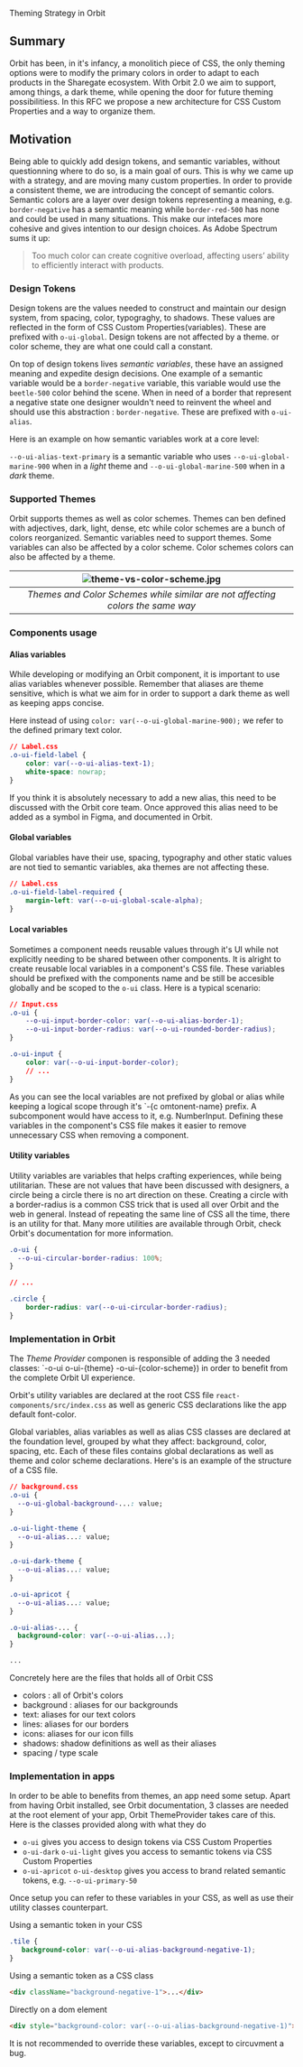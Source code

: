 Theming Strategy in Orbit

## Summary

Orbit has been, in it's infancy, a monolitich piece of CSS, the only theming options were to modify the primary colors in order to adapt to each products in the Sharegate ecosystem. With Orbit 2.0 we aim to support, among things, a dark theme, while opening the door for future theming possibilitiess. In this RFC we propose a new architecture for CSS Custom Properties and a way to organize them.

## Motivation

Being able to quickly add design tokens, and semantic variables, without questionning where to do so, is a main goal of ours. This is why we came up with a strategy, and are moving many custom properties. In order to provide a consistent theme, we are introducing the concept of semantic colors. Semantic colors are a layer over design tokens representing a meaning, e.g. `border-negative` has a semantic meaning while `border-red-500` has none and could be used in many situations. This make our intefaces more cohesive and gives intention to our design choices. As Adobe Spectrum sums it up:

> Too much color can create cognitive overload, affecting users’ ability to efficiently interact with products.

### Design Tokens

Design tokens are the values needed to construct and maintain our design system, from spacing, color, typograghy, to shadows. These values are reflected in the form of CSS Custom Properties(variables). These are prefixed with `o-ui-global`. Design tokens are not affected by a theme. or color scheme, they are what one could call a constant.

On top of design tokens lives *semantic variables*, these have an assigned meaning and expedite design decisions. One example of a semantic variable would be a `border-negative` variable, this variable would use the `beetle-500` color behind the scene. When in need of a border that represent a negative state one designer wouldn't need to reinvent the wheel and should use this abstraction : `border-negative`.  These are prefixed with `o-ui-alias`.

Here is an example on how semantic variables work at a core level: 

`--o-ui-alias-text-primary` is a semantic variable who uses `--o-ui-global-marine-900` when in a *light* theme and `--o-ui-global-marine-500` when in a *dark* theme.

### Supported Themes

Orbit supports themes as well as color schemes. Themes can ben defined with adjectives, dark, light, dense, etc while color schemes are a bunch of colors reorganized. Semantic variables need to support themes. Some variables can also  be affected by a color scheme. Color schemes colors can also be affected by a theme.

| ![theme-vs-color-scheme.jpg](https://raw.githubusercontent.com/gsoft-inc/sg-orbit/master/rfcs/assets/theme-vs-color-scheme.jpg?raw=true) |
| :----------------------------------------------------------: |
| *Themes and Color Schemes while similar are not affecting colors the same way* |

### Components usage

#### Alias variables

While developing or modifying an Orbit component, it is important to use alias variables whenever possible. Remember that aliases are theme sensitive, which is what we aim for in order to support a dark theme as well as keeping apps concise.

Here instead of using `color: var(--o-ui-global-marine-900);` we refer to the defined primary text color.

``` css
// Label.css
.o-ui-field-label {
    color: var(--o-ui-alias-text-1);
    white-space: nowrap;
}
```

If you think it is absolutely necessary to add a new alias, this need to be discussed with the Orbit core team. Once approved this alias need to be added as a symbol in Figma, and documented in Orbit.

#### Global variables

Global variables have their use, spacing, typography and other static values are not tied to semantic variables, aka themes are not affecting these. 

```css
// Label.css
.o-ui-field-label-required {
    margin-left: var(--o-ui-global-scale-alpha);
}
```

#### Local variables

Sometimes a component needs reusable values through it's UI while not explicitly needing to be shared between other components. It is alright to create reusable local variables in a component's CSS file. These variables should be prefixed with the components name and be still be accesible globally and be scoped to the `o-ui` class. Here is a typical scenario:

```css
// Input.css
.o-ui {
    --o-ui-input-border-color: var(--o-ui-alias-border-1);
    --o-ui-input-border-radius: var(--o-ui-rounded-border-radius);
}

.o-ui-input {
    color: var(--o-ui-input-border-color);
    // ...
}
```

As you can see the local variables are not prefixed by global or alias while keeping a logical scope through it's `-{c omtonent-name} prefix. A subcomponent would have access to it, e.g. NumberInput. Defining these variables in the component's CSS file makes it easier to remove unnecessary CSS when removing a component.

#### Utility variables

Utility variables are variables that helps crafting experiences, while being utilitarian. These are not values that have been discussed with designers, a circle being a circle there is no art direction on these. Creating a circle with a border-radius is a common CSS trick that is used all over Orbit and the web in general. Instead of repeating the same line of CSS all the time, there is an utility for that. Many more utilities are available through Orbit, check Orbit's documentation for more information.

```css
.o-ui {
  --o-ui-circular-border-radius: 100%;
}

// ...

.circle {
    border-radius: var(--o-ui-circular-border-radius);
}
```

### Implementation in Orbit

The *Theme Provider* componen is responsible of adding the 3 needed classes: `-o-ui o-ui-{theme} -o-ui-{color-scheme}) in order to benefit from the complete Orbit UI experience.

Orbit's utility variables are declared at the root CSS file `react-components/src/index.css` as well as generic CSS declarations like the app default font-color.

Global variables, alias variables as well as alias CSS classes are declared at the foundation level, grouped by what they affect:  background, color, spacing, etc. Each of these files contains global declarations as well as theme and color scheme declarations. Here's is an example of the structure of a CSS file.

```css
// background.css
.o-ui {
  --o-ui-global-background-...: value;
}

.o-ui-light-theme {
  --o-ui-alias...: value;
}

.o-ui-dark-theme {
  --o-ui-alias...: value;
}

.o-ui-apricot {
  --o-ui-alias...: value;
}

.o-ui-alias-... {
  background-color: var(--o-ui-alias...);
}

...
```

Concretely here are the files that holds all of Orbit CSS

- colors : all of Orbit's colors
- background : aliases for our backgrounds
- text: aliases for our text colors
- lines: aliases for our borders
- icons: aliases for our icon fills
- shadows: shadow definitions as well as their aliases
- spacing / type scale

### Implementation in apps

In order to be able to benefits from themes, an app need some setup. Apart from having Orbit installed, see Orbit documentation, 3 classes are needed at the root element of your app, Orbit ThemeProvider takes care of this. Here is the classes provided along with what they do

- `o-ui` gives you access to design tokens via CSS Custom Properties
- `o-ui-dark` `o-ui-light` gives you access to semantic tokens via CSS Custom Properties
- `o-ui-apricot` `o-ui-desktop` gives you access to brand related semantic tokens, e.g. `--o-ui-primary-50`

Once setup you can refer to these variables in your CSS, as well as use their utility classes counterpart.

Using a semantic token in your CSS

```css
.tile {
   background-color: var(--o-ui-alias-background-negative-1);
}
```

Using a semantic token as a CSS class

```html
<div className="background-negative-1">...</div>
```

Directly on a dom element

```html
<div style="background-color: var(--o-ui-alias-background-negative-1)">...</div>
```

It is not recommended to override these variables, except to circuvment a bug. 

